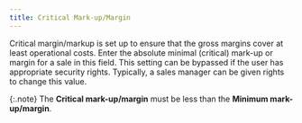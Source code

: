 ```yaml
---
title: Critical Mark-up/Margin
---
```



Critical margin/markup is set up to ensure that the gross margins cover  at least operational costs. Enter the absolute minimal (critical) mark-up  or margin for a sale in this field. This setting can be bypassed if the  user has appropriate security rights. Typically, a sales manager can be  given rights to change this value.


{:.note}
The **Critical mark-up/margin**  must be less than the **Minimum mark-up/margin**.
